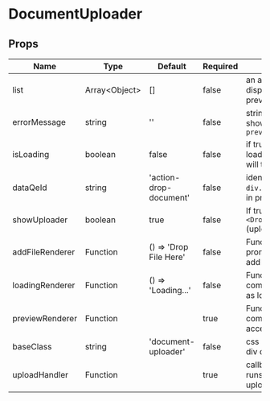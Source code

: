 # DocumentUploader

## Props
| Name            | Type                | Default                | Required | Description                                                    |
| --------------- | ------------------- | ---------------------- | -------- | -------------------------------------------------------------- |
| list            | Array&lt;Object&gt; | []                     | false    | an array of objects displayed in previewRenderer               |
| errorMessage    | string              | ''                     | false    | string error message shown in `div.image-preview__footer`      |
| isLoading       | boolean             | false                  | false    | if true, the loadingRenderer prop will trigger                 |
| dataQeId        | string              | 'action-drop-document' | false    | identifier used for `div.image-preview`'s in prop `data-qe-id` |
| showUploader    | boolean             | true                   | false    | If true, shows `<Dropzone>` (uploader)component                |
| addFileRenderer | Function            | () => 'Drop File Here' | false    | Function returns prompt content to add files                   |
| loadingRenderer | Function            | () => 'Loading...'     | false    | Function returns component that acts as loader                 |
| previewRenderer | Function            |                        | true     | Function returns a component that has access to data in `list` |
| baseClass       | string              | 'document-uploader'    | false    | css class in parent div of this component                      |
| uploadHandler   | Function            |                        | true     | callback function that runs when a file is uploaded            |
